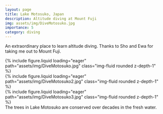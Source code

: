```yaml
---
layout: page
title: Lake Motosuko, Japan
description: Altitude diving at Mount Fuji
img: assets/img/DiveMotosuko.jpg
importance: 5
category: diving
---
```


An extraordinary place to learn altitude diving. Thanks to Sho and Ewa for taking me out to Mount Fuji.

<div class="row mt-3">
    <div class="col-sm mt-3 mt-md-0">
        {% include figure.liquid loading="eager" path="assets/img/DiveMotosuko.jpg" class="img-fluid rounded z-depth-1" %}
    </div>
    <div class="col-sm mt-3 mt-md-0">
        {% include figure.liquid loading="eager" path="assets/img/DiveMotosuko2.jpg" class="img-fluid rounded z-depth-1" %}
    </div>
        <div class="col-sm mt-3 mt-md-0">
        {% include figure.liquid loading="eager" path="assets/img/DiveMotosuko3.jpg" class="img-fluid rounded z-depth-1" %}
    </div>
</div>
<div class="caption">
    The trees in Lake Motosuko are conserved over decades in the fresh water.
</div>

